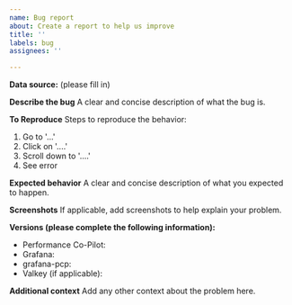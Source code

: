 ```yaml
---
name: Bug report
about: Create a report to help us improve
title: ''
labels: bug
assignees: ''

---
```


**Data source:** (please fill in)

**Describe the bug**
A clear and concise description of what the bug is.

**To Reproduce**
Steps to reproduce the behavior:
1. Go to '...'
2. Click on '....'
3. Scroll down to '....'
4. See error

**Expected behavior**
A clear and concise description of what you expected to happen.

**Screenshots**
If applicable, add screenshots to help explain your problem.

**Versions (please complete the following information):**
 - Performance Co-Pilot:
 - Grafana:
 - grafana-pcp:
- Valkey (if applicable):

**Additional context**
Add any other context about the problem here.
